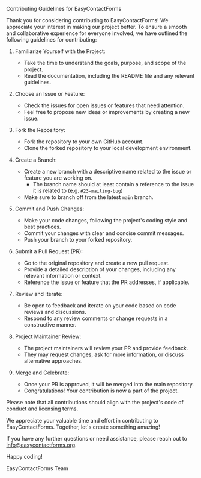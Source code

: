 Contributing Guidelines for EasyContactForms

Thank you for considering contributing to EasyContactForms! We appreciate your interest in making our project better. To ensure a smooth and collaborative experience for everyone involved, we have outlined the following guidelines for contributing:

1. Familiarize Yourself with the Project:
    - Take the time to understand the goals, purpose, and scope of the project.
    - Read the documentation, including the README file and any relevant guidelines.

2. Choose an Issue or Feature:
    - Check the issues for open issues or features that need attention.
    - Feel free to propose new ideas or improvements by creating a new issue.

3. Fork the Repository:
    - Fork the repository to your own GitHub account.
    - Clone the forked repository to your local development environment.

4. Create a Branch:
    - Create a new branch with a descriptive name related to the issue or feature you are working on.
      - The branch name should at least contain a reference to the issue it is related to (e.g. ``#23-mailing-bug``)
    - Make sure to branch off from the latest `main` branch.

5. Commit and Push Changes:
    - Make your code changes, following the project's coding style and best practices.
    - Commit your changes with clear and concise commit messages.
    - Push your branch to your forked repository.

6. Submit a Pull Request (PR):
    - Go to the original repository and create a new pull request.
    - Provide a detailed description of your changes, including any relevant information or context.
    - Reference the issue or feature that the PR addresses, if applicable.

7. Review and Iterate:
    - Be open to feedback and iterate on your code based on code reviews and discussions.
    - Respond to any review comments or change requests in a constructive manner.

8. Project Maintainer Review:
    - The project maintainers will review your PR and provide feedback.
    - They may request changes, ask for more information, or discuss alternative approaches.

9. Merge and Celebrate:
   - Once your PR is approved, it will be merged into the main repository.
   - Congratulations! Your contribution is now a part of the project.

Please note that all contributions should align with the project's code of conduct and licensing terms.

We appreciate your valuable time and effort in contributing to EasyContactForms. Together, let's create something amazing!

If you have any further questions or need assistance, please reach out to [info@easycontactforms.org](mailto:info@easycontactforms.org).

Happy coding!

EasyContactForms Team